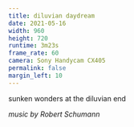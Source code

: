 ```yaml
---
title: diluvian daydream
date: 2021-05-16
width: 960
height: 720
runtime: 3m23s
frame_rate: 60
camera: Sony Handycam CX405
permalink: false
margin_left: 10
---
```

sunken wonders at the diluvian end

*music by Robert Schumann*
